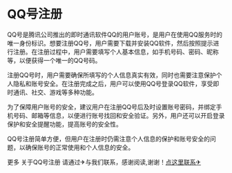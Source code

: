 # QQ号注册

QQ号是腾讯公司推出的即时通讯软件QQ的用户账号，是用户在使用QQ服务时的唯一身份标识。想要注册QQ号，用户需要下载并安装QQ软件，然后按照提示进行注册。在注册过程中，用户需要填写个人基本信息，如手机号码、密码、昵称等，以便获得一个唯一的QQ号码。

注册QQ号时，用户需要确保所填写的个人信息真实有效，同时也需要注意保护个人隐私和账号安全。在注册完成之后，用户可以使用QQ号登录QQ软件，享受即时通讯、社交、游戏等多种功能。

为了保障用户账号的安全，建议用户在注册QQ号后及时设置账号密码，并绑定手机号码、邮箱等信息，以便进行账号找回和安全验证。另外，用户还可以开启登录保护和安全提醒功能，提高账号的安全性。

QQ号注册简单方便，但用户在注册时仍需注意个人信息的保护和账号安全的问题，以确保账号的正常使用和个人信息的安全。

更多 关于QQ号注册 请通过✈与我们联系，感谢阅读,谢谢！[点这里联系✈](https://t.me/jsksbsjsjp)